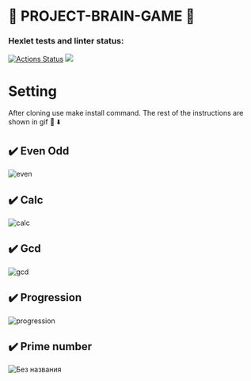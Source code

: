 # 💫 PROJECT-BRAIN-GAME 💫

### Hexlet tests and linter status:
[![Actions Status](https://github.com/Natali7772222/frontend-project-lvl1/workflows/hexlet-check/badge.svg)](https://github.com/Natali7772222/frontend-project-lvl1/actions)
<a href="https://codeclimate.com/github/Natali7772222/frontend-project-lvl1/maintainability"><img src="https://api.codeclimate.com/v1/badges/f7375cd585fb7adc3218/maintainability" /></a>

# Setting
After cloning use make install command. The rest of the instructions are shown in gif 👀  ⬇️


##  ✔️ Even Odd
![even](https://user-images.githubusercontent.com/110131934/209016921-1341ada7-d76a-4778-8f2c-ac45ab389c23.gif)


##  ✔️ Calc
![calc](https://user-images.githubusercontent.com/110131934/209017755-8857725f-ab10-41e7-964d-3940434443d0.gif)


##  ✔️ Gcd 
![gcd](https://user-images.githubusercontent.com/110131934/209018615-08248a51-942e-4c25-9500-5dbb30910f19.gif)


##  ✔️ Progression 
![progression](https://user-images.githubusercontent.com/110131934/209019323-9d6d301a-c129-46c6-806a-780a437c5511.gif)

##  ✔️ Prime number
![Без названия](https://user-images.githubusercontent.com/110131934/209243016-01f4dbb4-68e1-4808-828b-8cc0d4f540fb.gif)
